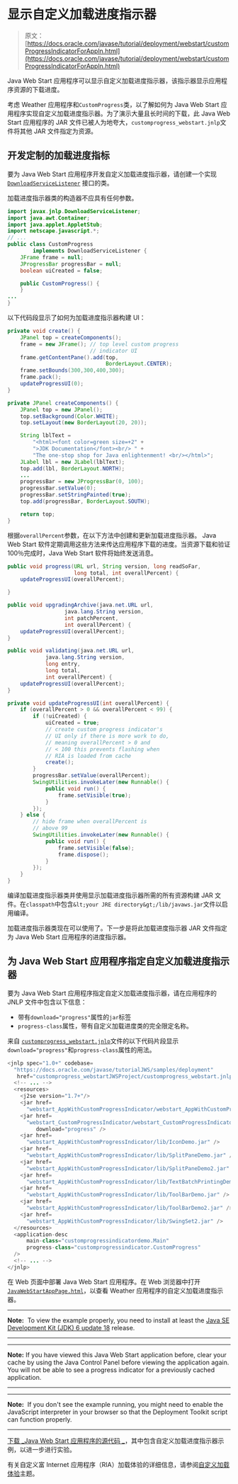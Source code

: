 # 显示自定义加载进度指示器

> 原文： [https://docs.oracle.com/javase/tutorial/deployment/webstart/customProgressIndicatorForAppln.html](https://docs.oracle.com/javase/tutorial/deployment/webstart/customProgressIndicatorForAppln.html)

Java Web Start 应用程序可以显示自定义加载进度指示器，该指示器显示应用程序资源的下载进度。

考虑 Weather 应用程序和`CustomProgress`类，以了解如何为 Java Web Start 应用程序实现自定义加载进度指示器。为了演示大量且长时间的下载，此 Java Web Start 应用程序的 JAR 文件已被人为地夸大，`customprogress_webstart.jnlp`文件将其他 JAR 文件指定为资源。

## 开发定制的加载进度指标

要为 Java Web Start 应用程序开发自定义加载进度指示器，请创建一个实现 [`DownloadServiceListener`](https://docs.oracle.com/javase/8/docs/jre/api/javaws/jnlp/javax/jnlp/DownloadServiceListener.html) 接口的类。

加载进度指示器类的构造器不应具有任何参数。

```java
import javax.jnlp.DownloadServiceListener;
import java.awt.Container;
import java.applet.AppletStub;
import netscape.javascript.*;
// ...
public class CustomProgress
        implements DownloadServiceListener {   
    JFrame frame = null;
    JProgressBar progressBar = null;
    boolean uiCreated = false;

    public CustomProgress() {
    }
...
}    

```

以下代码段显示了如何为加载进度指示器构建 UI：

```java
private void create() {
    JPanel top = createComponents();
    frame = new JFrame(); // top level custom progress
                          // indicator UI
    frame.getContentPane().add(top,
                               BorderLayout.CENTER);
    frame.setBounds(300,300,400,300);
    frame.pack();
    updateProgressUI(0);
}

private JPanel createComponents() {
    JPanel top = new JPanel();
    top.setBackground(Color.WHITE);
    top.setLayout(new BorderLayout(20, 20));

    String lblText =
        "<html><font color=green size=+2" +
        ">JDK Documentation</font><br/> " +
        "The one-stop shop for Java enlightenment! <br/></html>";
    JLabel lbl = new JLabel(lblText);
    top.add(lbl, BorderLayout.NORTH);
    ...
    progressBar = new JProgressBar(0, 100);
    progressBar.setValue(0);
    progressBar.setStringPainted(true);
    top.add(progressBar, BorderLayout.SOUTH);

    return top;
}

```

根据`overallPercent`参数，在以下方法中创建和更新加载进度指示器。 Java Web Start 软件定期调用这些方法来传达应用程序下载的进度。当资源下载和验证 100％完成时，Java Web Start 软件将始终发送消息。

```java
public void progress(URL url, String version, long readSoFar,
                     long total, int overallPercent) {        
    updateProgressUI(overallPercent);

}

public void upgradingArchive(java.net.URL url,
                  java.lang.String version,
                  int patchPercent,
                  int overallPercent) {
    updateProgressUI(overallPercent);
}

public void validating(java.net.URL url,
            java.lang.String version,
            long entry,
            long total,
            int overallPercent) {
    updateProgressUI(overallPercent);
}

private void updateProgressUI(int overallPercent) {
    if (overallPercent > 0 && overallPercent < 99) {
        if (!uiCreated) {
            uiCreated = true;
            // create custom progress indicator's
            // UI only if there is more work to do,
            // meaning overallPercent > 0 and
            // < 100 this prevents flashing when
            // RIA is loaded from cache
            create();
        }
        progressBar.setValue(overallPercent);
        SwingUtilities.invokeLater(new Runnable() {
            public void run() {
                frame.setVisible(true);
            }
        });
    } else {
        // hide frame when overallPercent is
        // above 99
        SwingUtilities.invokeLater(new Runnable() {
            public void run() {
                frame.setVisible(false);
                frame.dispose();
            }
        });
    }
}

```

编译加载进度指示器类并使用显示加载进度指示器所需的所有资源构建 JAR 文件。在`classpath`中包含`&lt;your JRE directory&gt;/lib/javaws.jar`文件以启用编译。

加载进度指示器类现在可以使用了。下一步是将此加载进度指示器 JAR 文件指定为 Java Web Start 应用程序的进度指示器。

## 为 Java Web Start 应用程序指定自定义加载进度指示器

要为 Java Web Start 应用程序指定自定义加载进度指示器，请在应用程序的 JNLP 文件中包含以下信息：

*   带有`download="progress"`属性的`jar`标签
*   `progress-class`属性，带有自定义加载进度类的完全限定名称。

来自 [``customprogress_webstart.jnlp``](https://docs.oracle.com/javase/tutorialJWS/samples/deployment/customprogress_webstartJWSProject/customprogress_webstart.jnlp)文件的以下代码片段显示`download="progress"`和`progress-class`属性的用法。

```java
<jnlp spec="1.0+" codebase=
  "https://docs.oracle.com/javase/tutorialJWS/samples/deployment" 
   href="customprogress_webstartJWSProject/customprogress_webstart.jnlp">
  <!-- ... -->
  <resources>
    <j2se version="1.7+"/>
    <jar href=
      "webstart_AppWithCustomProgressIndicator/webstart_AppWithCustomProgressIndicator.jar" />
    <jar href=
      "webstart_CustomProgressIndicator/webstart_CustomProgressIndicator.jar"
         download="progress" />
    <jar href=
      "webstart_AppWithCustomProgressIndicator/lib/IconDemo.jar" />
    <jar href=
      "webstart_AppWithCustomProgressIndicator/lib/SplitPaneDemo.jar" />
    <jar href=
      "webstart_AppWithCustomProgressIndicator/lib/SplitPaneDemo2.jar" />
    <jar href=
      "webstart_AppWithCustomProgressIndicator/lib/TextBatchPrintingDemo.jar" />
    <jar href=
      "webstart_AppWithCustomProgressIndicator/lib/ToolBarDemo.jar" />
    <jar href=
      "webstart_AppWithCustomProgressIndicator/lib/ToolBarDemo2.jar" />
    <jar href=
      "webstart_AppWithCustomProgressIndicator/lib/SwingSet2.jar" />
  </resources>
  <application-desc 
      main-class="customprogressindicatordemo.Main"
      progress-class="customprogressindicator.CustomProgress"
  />
  <!-- ... -->
</jnlp>

```

在 Web 页面中部署 Java Web Start 应用程序。在 Web 浏览器中打开 [``JavaWebStartAppPage.html``](examples/dist/webstart_AppWithCustomProgressIndicator/JavaWebStartAppPage.html)，以查看 Weather 应用程序的自定义加载进度指示器。

* * *

**Note:**  To view the example properly, you need to install at least the [Java SE Development Kit (JDK) 6 update 18](http://www.oracle.com/technetwork/java/javase/downloads/index.html) release.

* * *

* * *

**Note:** If you have viewed this Java Web Start application before, clear your cache by using the Java Control Panel before viewing the application again. You will not be able to see a progress indicator for a previously cached application.

* * *

* * *

**Note:**  If you don't see the example running, you might need to enable the JavaScript interpreter in your browser so that the Deployment Toolkit script can function properly.

* * *

[下载 _Java Web Start 应用程序的源代码 _](examplesIndex.html#AppWithCustomProgressIndicator)，其中包含自定义加载进度指示器示例，以进一步进行实验。

有关自定义富 Internet 应用程序（RIA）加载体验的详细信息，请参阅[自定义加载体验](../doingMoreWithRIA/customizeRIALoadingExperience.html)主题。